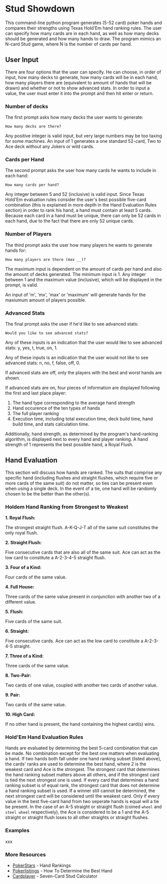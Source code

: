 # Stud Showdown

This command-line python program generates (5-52 card) poker hands and compares their strengths using Texas Hold'Em hand ranking rules. The user can specify how many cards are in each hand, as well as how many decks should be generated and how many hands to draw. The program mimics an N-card Stud game, where N is the number of cards per hand.

## User Input
There are four options that the user can specify. He can choose, in order of input, how many decks to generate, how many cards will be in each hand, how many players there are (equivalent to amount of hands that will be drawn) and whether or not to show advanced stats. In order to input a value, the user must enter it into the prompt and then hit enter or return.

### Number of decks
The first prompt asks how many decks the user wants to generate:
```
How many decks are there? 
```
Any positive integer is valid input, but very large numbers may be too taxing for some machines. An input of 1 generates a one standard 52-card, Two to Ace deck without any Jokers or wild cards.

### Cards per Hand
The second prompt asks the user how many cards he wants to include in each hand:
```
How many cards per hand?
```
Any integer between 5 and 52 (inclusive) is valid input. Since Texas Hold'Em evaluation rules consider the user's best possible five-card combination (this is explained in more depth in the Hand Evaluation Rules section) in order to rank his hand, a hand must contain at least 5 cards. Because each card in a hand must be unique, there can only be 52 cards in each hand, due to the fact that there are only 52 unique cards.

### Number of Players
The third prompt asks the user how many players he wants to generate hands for:
```
How many players are there (max __)?
```

The maximum input is dependent on the amount of cards per hand and also the amount of decks generated. The minimum input is 1. Any integer between 1 and the maximum value (inclusive), which will be displayed in the prompt, is valid. 

An input of 'm', 'mx', 'max' or 'maximum' will generate hands for the maxiumum amount of players possible.

### Advanced Stats
The final prompt asks the user if he'd like to see advanced stats:
 ```
 Would you like to see advanced stats?
 ```
Any of these inputs is an indication that the user would like to see advanced stats: y, yes, t, true, on, 1. 

Any of these inputs is an indication that the user would not like to see advanced stats: n, no, f, false, off, 0.

If advanced stats are off, only the players with the best and worst hands are shown.

If advanced stats are on, four pieces of information are displayed following the first and last place player:

1. The hand type corresponding to the average hand strength
2. Hand occurence of the ten types of hands
3. The full player ranking
4. Execution time, including total execution time, deck build time, hand build time, and stats calculation time.

Additionally, hand strength, as determined by the program's hand-ranking algorithm, is displayed next to every hand and player ranking. A hand strength of 1 represents the best possible hand, a Royal Flush.

## Hand Evaluation
This section will discuss how hands are ranked. The suits that comprise any specific hand (including flushes and straight flushes, which require five or more cards of the same suit) do not matter, so ties can be present even when using a single deck. In the event of a tie, one hand will be randomly chosen to be the better than the other(s).

### Holdem Hand Ranking from Strongest to Weakest
**1. Royal Flush:**

The strongest straight flush. A-K-Q-J-T all of the same suit constitutes the only royal flush.

**2. Straight Flush:**

Five consecutive cards that are also all of the same suit. Ace can act as the low card to constitute a A-2-3-4-5 straight flush.

**3. Four of a Kind:**

Four cards of the same value.

**4. Full House:**

Three cards of the same value present in conjunction with another two of a different value.

**5. Flush:**

Five cards of the same suit.


**6. Straight:**

Five consecutive cards. Ace can act as the low card to constitute a A-2-3-4-5 straight.

**7. Three of a Kind:**

Three cards of the same value.

**8. Two-Pair:**

Two cards of one value, coupled with another two cards of another value.

**9. Pair:**

Two cards of the same value.

**10. High Card:**

If no other hand is present, the hand containing the highest card(s) wins.


### Hold'Em Hand Evaluation Rules
Hands are evaluated by determining the best 5-card combination that can be made. No combination except for the best one matters when evaluating a hand. If two hands both fall under one hand ranking subset (listed above), the cards' ranks are used to determine the best hand, where 2 is the weakest card and Ace is the strongest. The strongest card that determines the hand ranking subset matters above all others, and if the strongest card is tied the next strongest one is used. If every card that determines a hand ranking subset is of equal rank, the strongest card that does not determine a hand ranking subset is used. If a winner still cannot be determined, the next strongest card will be considered until the weakest card. Only if every value in the best five-card hand from two seperate hands is equal will a tie be present. In the case of an A-5 straight or straight flush (coined `wheel` and `steel wheel` respectively), the Ace is considered to be a 1 and the A-5 straight or straight flush loses to all other straights or straight flushes.

### Examples
xxx

### More Resources

* [PokerStars](https://www.pokerstarsschool.com/article/Poker-Hand-Rankings) - Hand Rankings
* [Pokerlistings](https://www.pokerlistings.com/strategy/beginner/how-to-determine-the-winning-hand) - How To Determine the Best Hand
* [Cardplayer](https://www.cardplayer.com/poker-tools/odds-calculator/seven-card-stud) - Seven-Card Stud Calculator
